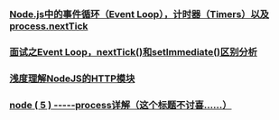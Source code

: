 ### [Node.js中的事件循环（Event Loop），计时器（Timers）以及process.nextTick](https://github.com/libin1991/libin_Blog/issues/516)
### [面试之Event Loop，nextTick()和setImmediate()区别分析](https://github.com/libin1991/libin_Blog/issues/120)
### [浅度理解NodeJS的HTTP模块](https://juejin.im/post/5ad5a14a6fb9a028d82c445a)
### [node ( 5 ) -----process详解（这个标题不讨喜……）](https://juejin.im/post/5ad4d5066fb9a028e25e0a8a)
